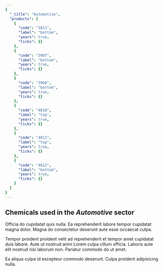 ```yaml
---
{
  "_title": "Automotive",
  "products": [
    {
      "code": "3811",
      "label": "bottom",
      "years": true,
      "ticks": {}
    },
    {
      "code": "3907",
      "label": "bottom",
      "years": true,
      "ticks": {}
    },
    {
      "code": "3908",
      "label": "bottom",
      "years": true,
      "ticks": {}
    },
    {
      "code": "4010",
      "label": "top",
      "years": true,
      "ticks": {}
    },
    {
      "code": "4011",
      "label": "top",
      "years": true,
      "ticks": {}
    },
    {
      "code": "4012",
      "label": "bottom",
      "years": true,
      "ticks": {}
    }
  ]
}
---
```


## Chemicals used in the _Automotive_ sector

Officia do cupidatat quis nulla. Ea reprehenderit labore tempor cupidatat magna dolor. Magna do consectetur deserunt aute esse occaecat culpa.

Tempor proident proident velit ad reprehenderit et tempor amet cupidatat duis labore. Aute ut nostrud anim Lorem culpa cillum officia. Laboris aute elit nostrud nisi laborum non. Pariatur commodo do ut amet.

Ea aliqua culpa id excepteur commodo deserunt. Culpa proident adipisicing nulla.